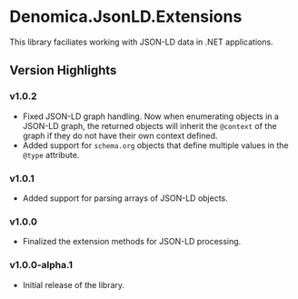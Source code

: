 ﻿# Denomica.JsonLD.Extensions

This library faciliates working with JSON-LD data in .NET applications.

## Version Highlights

### v1.0.2

- Fixed JSON-LD graph handling. Now when enumerating objects in a JSON-LD graph, the returned objects will inherit the `@context` of the graph if they do not have their own context defined.
- Added support for `schema.org` objects that define multiple values in the `@type` attribute.

### v1.0.1

- Added support for parsing arrays of JSON-LD objects.

### v1.0.0

- Finalized the extension methods for JSON-LD processing.

### v1.0.0-alpha.1

- Initial release of the library.